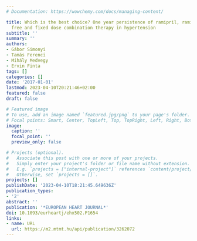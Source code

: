 ```yaml
---
# Documentation: https://wowchemy.com/docs/managing-content/

title: Which is the best choice? One year persistence of ramipril, ramipril/amlodipin
  free and fixed dose combination therapy in hypertension
subtitle: ''
summary: ''
authors:
- Gábor Simonyi
- Tamás Ferenci
- Mihály Medvegy
- Ervin Finta
tags: []
categories: []
date: '2017-01-01'
lastmod: 2023-04-10T20:21:46+02:00
featured: false
draft: false

# Featured image
# To use, add an image named `featured.jpg/png` to your page's folder.
# Focal points: Smart, Center, TopLeft, Top, TopRight, Left, Right, BottomLeft, Bottom, BottomRight.
image:
  caption: ''
  focal_point: ''
  preview_only: false

# Projects (optional).
#   Associate this post with one or more of your projects.
#   Simply enter your project's folder or file name without extension.
#   E.g. `projects = ["internal-project"]` references `content/project/deep-learning/index.md`.
#   Otherwise, set `projects = []`.
projects: []
publishDate: '2023-04-10T18:21:45.649636Z'
publication_types:
- '2'
abstract: ''
publication: '*EUROPEAN HEART JOURNAL*'
doi: 10.1093/eurheartj/ehx502.P1654
links:
- name: URL
  url: https://m2.mtmt.hu/api/publication/3262072
---
```

